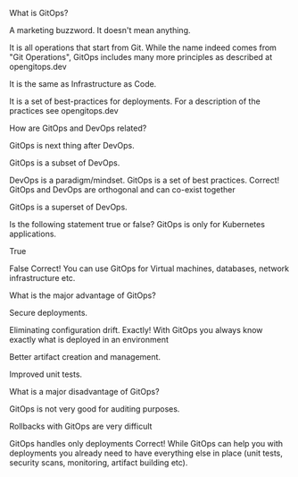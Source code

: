 

What is GitOps?

A marketing buzzword. It doesn't mean anything.

It is all operations that start from Git.
While the name indeed comes from "Git Operations", GitOps includes many more 
principles as described at opengitops.dev 

It is the same as Infrastructure as Code.

It is a set of best-practices for deployments. 
For a description of the practices see opengitops.dev



How are GitOps and DevOps related?

GitOps is next thing after DevOps.

GitOps is a subset of DevOps.

DevOps is a paradigm/mindset. GitOps is a set of best practices.
Correct! GitOps and DevOps are orthogonal and can co-exist together

GitOps is a superset of DevOps.





Is the following statement true or false? 
GitOps is only for Kubernetes applications.

True

False
Correct! You can use GitOps for Virtual machines, databases, network infrastructure etc.




What is the major advantage of GitOps? 

Secure deployments.

Eliminating configuration drift.
Exactly! With GitOps you always know exactly what is deployed in an environment

Better artifact creation and management.

Improved unit tests.




What is a major disadvantage of GitOps?

GitOps is not very good for auditing purposes.

Rollbacks with GitOps are very difficult

GitOps handles only deployments
Correct! While GitOps can help you with deployments you already need to have everything else in place (unit tests, security scans, monitoring, artifact building etc).
